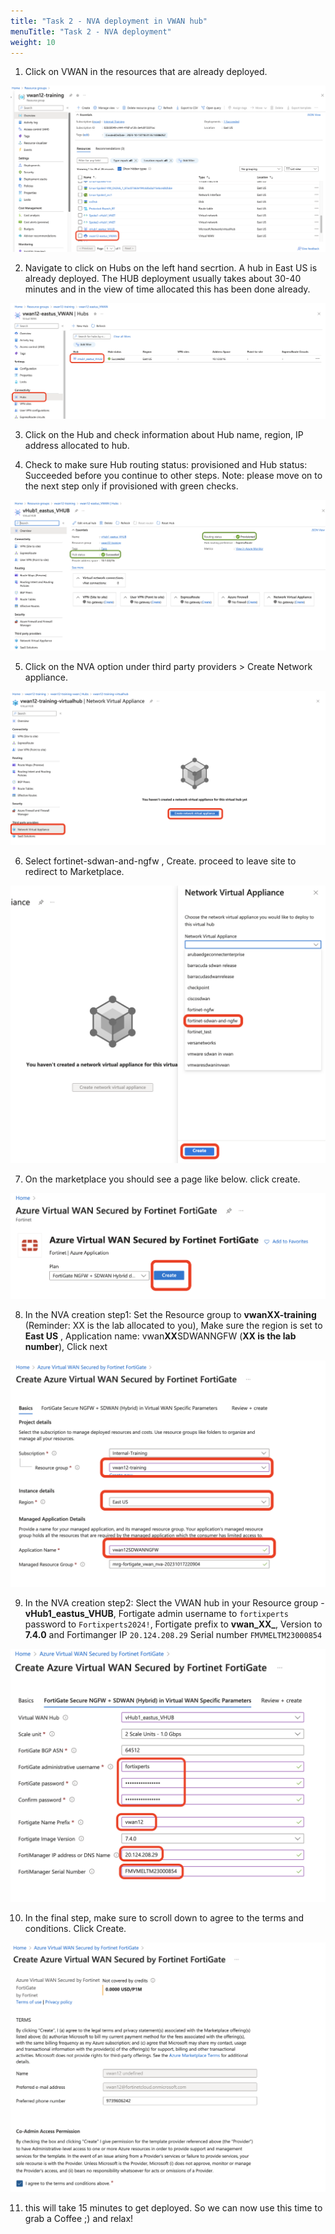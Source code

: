 ```yaml
---
title: "Task 2 - NVA deployment in VWAN hub"
menuTitle: "Task 2 - NVA deployment"
weight: 10
---
```


1. Click on VWAN in the resources that are already deployed. 

![vwan1](../images/vwan1.png)

2. Navigate to click on Hubs on the left hand secrtion. A hub in East US is already deployed. The HUB deployment usually takes about 30-40 minutes and in the view of time allocated this has been done already.

![vwan2](../images/vwan2.png)

3. Click on the Hub and check information about Hub name, region, IP address allocated to hub. 


4. Check to make sure Hub routing status: provisioned and Hub status: Succeeded before you continue to other steps.  Note: please move on to the next step only if provisioned with green checks. 

![vwan3](../images/vwan3.png)

5. Click on the NVA option under third party providers > Create Network appliance.

![vwan5](../images/vwan5.png)

6. Select fortinet-sdwan-and-ngfw , Create. proceed to leave site to redirect to Marketplace. 

![vwan6](../images/vwan6.png)

7. On the marketplace you should see a page like below. click create. 

![vwan7](../images/vwan7.png)

8. In the NVA creation step1: Set the Resource group to **vwanXX-training** (Reminder: XX is the lab allocated to you), Make sure the region is set to **East US** , Application name: vwan**XX**SDWANNGFW (**XX is the lab number**), Click next

![vwan8](../images/vwan8.png)

9. In the NVA creation step2: Slect the VWAN hub in your Resource group - **vHub1_eastus_VHUB**, Fortigate admin username to ```fortixperts``` password to ```Fortixperts2024!```, Fortigate prefix to **vwan_XX_**, Version to **7.4.0** and Fortimanger IP ```20.124.208.29``` Serial number ```FMVMELTM23000854```

![vwan9](../images/vwan9.png)

10. In the final step, make sure to scroll down to agree to the terms and conditions. Click Create. 

![vwan10](../images/vwan10.png)

11. this will take 15 minutes to get deployed. So we can now use this time to grab a Coffee ;) and relax! 